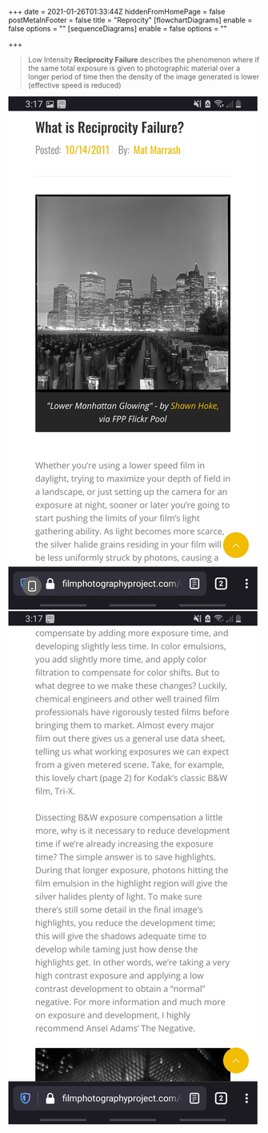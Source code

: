 +++
date = 2021-01-26T01:33:44Z
hiddenFromHomePage = false
postMetaInFooter = false
title = "Reprocity"
[flowchartDiagrams]
enable = false
options = ""
[sequenceDiagrams]
enable = false
options = ""

+++
> Low Intensity **Reciprocity Failure** describes the phenomenon where if the same total exposure is given to photographic material over a longer period of time then the density of the image generated is lower (effective speed is reduced)

![](/uploads/screenshot_20210120-031735_firefox.jpg)![](/uploads/screenshot_20210120-031721_firefox.jpg)